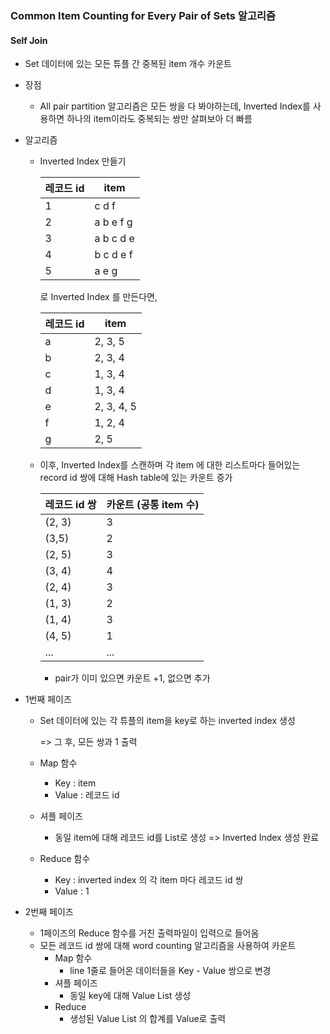 ### Common Item Counting for Every Pair of Sets 알고리즘      

#### Self Join        

- Set 데이터에 있는 모든 튜플 간 중복된 item 개수 카운트     

- 장점   

  -  All pair partition 알고리즘은 모든 쌍을 다 봐야하는데, Inverted Index를 사용하면 하나의 item이라도 중복되는 쌍만 살펴보아 더 빠름         

- 알고리즘    

  - Inverted Index 만들기  

    | 레코드 id | item      |
    | --------- | --------- |
    | 1         | c d f     |
    | 2         | a b e f g |
    | 3         | a b c d e |
    | 4         | b c d e f |
    | 5         | a e g     |

    로 Inverted Index 를 만든다면,        

    | 레코드 id | item       |
    | --------- | ---------- |
    | a         | 2, 3, 5    |
    | b         | 2, 3, 4    |
    | c         | 1, 3, 4    |
    | d         | 1, 3, 4    |
    | e         | 2, 3, 4, 5 |
    | f         | 1, 2, 4    |
    | g         | 2, 5       |

    

  - 이후, Inverted Index를 스캔하며 각 item 에 대한 리스트마다 들어있는 record id 쌍에 대해 Hash table에 있는 카운트 증가    

    | 레코드 id 쌍 | 카운트 (공통 item 수) |
    | ------------ | --------------------- |
    | (2, 3)       | 3                     |
    | (3,5)        | 2                     |
    | (2, 5)       | 3                     |
    | (3, 4)       | 4                     |
    | (2, 4)       | 3                     |
    | (1, 3)       | 2                     |
    | (1, 4)       | 3                     |
    | (4, 5)       | 1                     |
    | ...          | ...                   |

    - pair가 이미 있으면 카운트 +1, 없으면 추가        



- 1번째 페이즈    

  - Set 데이터에 있는 각 튜플의 item을 key로 하는 inverted index 생성    

    => 그 후, 모든 쌍과 1 출력            

  - Map 함수   

    - Key : item  
    - Value : 레코드 id    

  - 셔플 페이즈   

    - 동일 item에 대해 레코드 id를 List로 생성 => Inverted Index 생성 완료    

  - Reduce 함수   

    - Key : inverted index 의 각 item 마다 레코드 id 쌍   
    - Value : 1    

- 2번째 페이즈     

  - 1페이즈의 Reduce 함수를 거친 출력파일이 입력으로 들어옴    
  - 모든 레코드 id 쌍에 대해 word counting 알고리즘을 사용하여 카운트    
    - Map 함수   
      - line 1줄로 들어온 데이터들을 Key - Value 쌍으로 변경          
    - 셔플 페이즈  
      - 동일 key에 대해 Value List 생성   
    - Reduce    
      - 생성된 Value List 의 합계를 Value로 출력        
